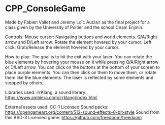 # CPP_ConsoleGame
Made by Fabien Vallet and Jérémy Loïc Auclair as the final project for a class given by the University of Poitier and the school Cnam Enjmin.

Controls: 
Mouse cursor: Navigating buttons and world elements.
Q/A/Right arrow and D/Left arrow: Rotate the element hovered by your cursor.
Left click: Grab/Release the element hovered by your cursor.

How to play: 
The goal is to hit the exit with your laser. You can rotate the blue elements by hovering your mouse on it while pressing Q/A/Right arrow or D/Left arrow.
You can click on the buttons at the bottom of your screen to place purple elements. You can then click on them to move them, or rotate them like the blue elements.
The laser is reflected by some elements and stopped by others.

Libraries used:
irrKlang, a sound library: https://www.ambiera.com/irrklang/index.html

External assets used: 
CC-1 Licensed Sound packs: https://opengameart.org/content/512-sound-effects-8-bit-style
Sound from this BSD-3 Licensed game: https://github.com/freedoom/freedoom